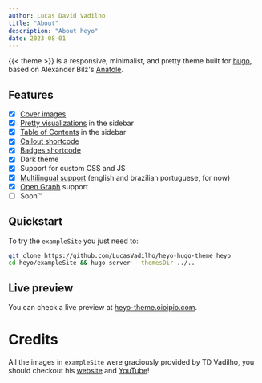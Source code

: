```yaml
---
author: Lucas David Vadilho
title: "About"
description: "About heyo"
date: 2023-08-01
---
```


{{< theme >}} is a responsive, minimalist, and pretty theme built for [hugo](https://gohugo.io/), based on Alexander Bilz's [Anatole](https://github.com/lxndrblz/anatole).

## Features

- [x] [Cover images](https://heyo-theme.oioipio.com/post/thumbnail/)
- [x] [Pretty visualizations](https://heyo-theme.oioipio.com/post/sketches/) in the sidebar
- [x] [Table of Contents](https://heyo-theme.oioipio.com/post/sketches/post/toc/) in the sidebar
- [x] [Callout shortcode](https://heyo-theme.oioipio.com/post/callouts/)
- [x] [Badges shortcode](http://localhost:1313/post/badges/)
- [x] Dark theme
- [x] Support for custom CSS and JS
- [x] [Multilingual support](https://gohugo.io/content-management/multilingual/) (english and brazilian portuguese, for now)
- [x] [Open Graph](https://gohugo.io/templates/internal/#configure-open-graph) support
- [ ] Soon™

## Quickstart

To try the `exampleSite` you just need to:

```sh
git clone https://github.com/LucasVadilho/heyo-hugo-theme heyo
cd heyo/exampleSite && hugo server --themesDir ../..
```

## Live preview

You can check a live preview at [heyo-theme.oioipio.com](http://heyo-theme.oioipio.com/).

# Credits

All the images in `exampleSite` were graciously provided by TD Vadilho, you should checkout his [website](https://www.tdvadilho.com?utm_source=heyo) and [YouTube](https://www.youtube.com/@TDVadilho)!